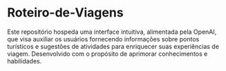 # Roteiro-de-Viagens
Este repositório hospeda uma interface intuitiva, alimentada pela OpenAI, que visa auxiliar os usuários fornecendo informações sobre pontos turísticos e sugestões de atividades para enriquecer suas experiências de viagem. Desenvolvido com o propósito de aprimorar conhecimentos e habilidades.
